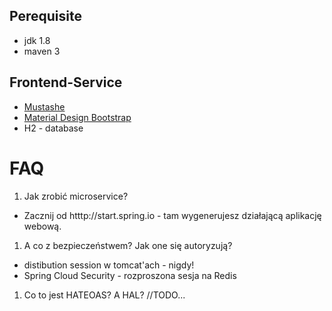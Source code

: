 ## Perequisite
* jdk 1.8
* maven 3

## Frontend-Service
* [Mustashe](https://github.com/mjeanroy/springmvc-mustache)
* [Material Design Bootstrap](http://mdbootstrap.com)
* H2 - database

# FAQ
1. Jak zrobić microservice?
* Zacznij od htttp://start.spring.io - tam wygenerujesz działającą aplikację webową.
1. A co z bezpieczeństwem? Jak one się autoryzują?
* distibution session w tomcat'ach - nigdy!
* Spring Cloud Security - rozproszona sesja na Redis
1. Co to jest HATEOAS? A HAL?
//TODO...

